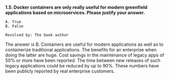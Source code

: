 **1.5. Docker containers are only really useful for modern greenfield
applications based on microservices. Please justify your answer.**
```
A. True
B. False
```

`Resolved by: The book author`

The answer is B. Containers are useful for modern applications as well as to
containerize traditional applications. The benefits for an enterprise when
doing the latter are huge. Cost savings in the maintenance of legacy apps of
50% or more have been reported. The time between new releases of such legacy
applications could be reduced by up to 90%. These numbers have been publicly
reported by real enterprise customers.
